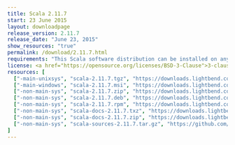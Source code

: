```yaml
---
title: Scala 2.11.7
start: 23 June 2015
layout: downloadpage
release_version: 2.11.7
release_date: "June 23, 2015"
show_resources: "true"
permalink: /download/2.11.7.html
requirements: "This Scala software distribution can be installed on any Unix-like or Windows system. It requires the Java runtime version 1.6 or later, which can be downloaded <a href='https://www.java.com/'>here</a>."
license: <a href="https://opensource.org/licenses/BSD-3-Clause">3-clause BSD license</a>
resources: [
  ["-main-unixsys", "scala-2.11.7.tgz", "https://downloads.lightbend.com/scala/2.11.7/scala-2.11.7.tgz", "Mac OS X, Unix, Cygwin", "27.14M"],
  ["-main-windows", "scala-2.11.7.msi", "https://downloads.lightbend.com/scala/2.11.7/scala-2.11.7.msi", "Windows (msi installer)", "110.71M"],
  ["-non-main-sys", "scala-2.11.7.zip", "https://downloads.lightbend.com/scala/2.11.7/scala-2.11.7.zip", "Windows", "27.19M"],
  ["-non-main-sys", "scala-2.11.7.deb", "https://downloads.lightbend.com/scala/2.11.7/scala-2.11.7.deb", "Debian", "76.66M"],
  ["-non-main-sys", "scala-2.11.7.rpm", "https://downloads.lightbend.com/scala/2.11.7/scala-2.11.7.rpm", "RPM package", "109.54M"],
  ["-non-main-sys", "scala-docs-2.11.7.txz", "https://downloads.lightbend.com/scala/2.11.7/scala-docs-2.11.7.txz", "API docs", "47.05M"],
  ["-non-main-sys", "scala-docs-2.11.7.zip", "https://downloads.lightbend.com/scala/2.11.7/scala-docs-2.11.7.zip", "API docs", "85.73M"],
  ["-non-main-sys", "scala-sources-2.11.7.tar.gz", "https://github.com/scala/scala/archive/v2.11.7.tar.gz", "Sources", ""]
]
---
```

